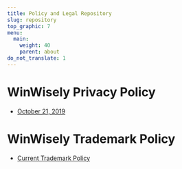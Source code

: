 ```yaml
---
title: Policy and Legal Repository
slug: repository
top_graphic: 7
menu:
  main:
    weight: 40
    parent: about
do_not_translate: 1
---
```


<!-- Note for translators: do NOT translate this file -->


# WinWisely Privacy Policy

* [October 21, 2019](/privacy/)

# WinWisely Trademark Policy

* [Current Trademark Policy](/trademarks/)



